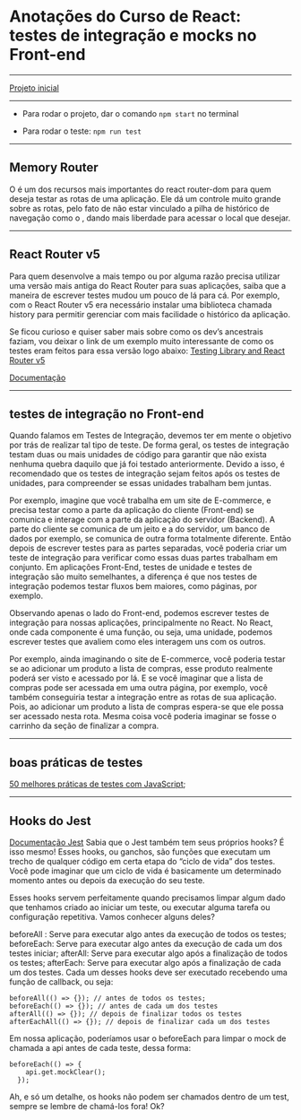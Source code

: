 # Anotações do Curso de React: testes de integração e mocks no Front-end

---

[Projeto inicial](https://github.com/alura-cursos/bytebank-v2/tree/df08aa8579bc6b9964dc1f7a08a22c64cafa983e)

---

- Para rodar o projeto, dar o comando ```npm start``` no terminal

- Para rodar o teste: ```npm run test```

---

## Memory Router
O <MemoryRouter/> é um dos recursos mais importantes do react router-dom para quem deseja testar as rotas de uma aplicação. Ele dá um controle muito grande sobre as rotas, pelo fato de não estar vinculado a pilha de histórico de navegação como o <BrowserRouter/>, dando mais liberdade para acessar o local que desejar.

---

## React Router v5
Para quem desenvolve a mais tempo ou por alguma razão precisa utilizar uma versão mais antiga do React Router para suas aplicações, saiba que a maneira de escrever testes mudou um pouco de lá para cá. Por exemplo, com o React Router v5 era necessário instalar uma biblioteca chamada history para permitir gerenciar com mais facilidade o histórico da aplicação.

Se ficou curioso e quiser saber mais sobre como os dev’s ancestrais faziam, vou deixar o link de um exemplo muito interessante de como os testes eram feitos para essa versão logo abaixo:
[Testing Library and React Router v5](https://testing-library.com/docs/example-react-router/#testing-library-and-react-router-v5)

[Documentação](https://github.com/remix-run/history#documentation)

---

## testes de integração no Front-end
Quando falamos em Testes de Integração, devemos ter em mente o objetivo por trás de realizar tal tipo de teste. De forma geral, os testes de integração testam duas ou mais unidades de código para garantir que não exista nenhuma quebra daquilo que já foi testado anteriormente. Devido a isso, é recomendado que os testes de integração sejam feitos após os testes de unidades, para compreender se essas unidades trabalham bem juntas.

Por exemplo, imagine que você trabalha em um site de E-commerce, e precisa testar como a parte da aplicação do cliente (Front-end) se comunica e interage com a parte da aplicação do servidor (Backend). A parte do cliente se comunica de um jeito e a do servidor, um banco de dados por exemplo, se comunica de outra forma totalmente diferente. Então depois de escrever testes para as partes separadas, você poderia criar um teste de integração para verificar como essas duas partes trabalham em conjunto. Em aplicações Front-End, testes de unidade e testes de integração são muito semelhantes, a diferença é que nos testes de integração podemos testar fluxos bem maiores, como páginas, por exemplo.

Observando apenas o lado do Front-end, podemos escrever testes de integração para nossas aplicações, principalmente no React. No React, onde cada componente é uma função, ou seja, uma unidade, podemos escrever testes que avaliem como eles interagem uns com os outros.

Por exemplo, ainda imaginando o site de E-commerce, você poderia testar se ao adicionar um produto a lista de compras, esse produto realmente poderá ser visto e acessado por lá. E se você imaginar que a lista de compras pode ser acessada em uma outra página, por exemplo, você também conseguiria testar a integração entre as rotas de sua aplicação. Pois, ao adicionar um produto a lista de compras espera-se que ele possa ser acessado nesta rota. Mesma coisa você poderia imaginar se fosse o carrinho da seção de finalizar a compra.

---

## boas práticas de testes
[50 melhores práticas de testes com JavaScript](https://github.com/goldbergyoni/javascript-testing-best-practices/blob/master/readme-pt-br.md);

---

## Hooks do Jest
[Documentação Jest](https://jestjs.io/docs/api#afterallfn-timeout)
Sabia que o Jest também tem seus próprios hooks? É isso mesmo! Esses hooks, ou ganchos, são funções que executam um trecho de qualquer código em certa etapa do “ciclo de vida” dos testes. Você pode imaginar que um ciclo de vida é basicamente um determinado momento antes ou depois da execução do seu teste.

Esses hooks servem perfeitamente quando precisamos limpar algum dado que tenhamos criado ao iniciar um teste, ou executar alguma tarefa ou configuração repetitiva. Vamos conhecer alguns deles?

beforeAll : Serve para executar algo antes da execução de todos os testes;
beforeEach: Serve para executar algo antes da execução de cada um dos testes iniciar;
afterAll: Serve para executar algo após a finalização de todos os testes;
afterEach: Serve para executar algo após a finalização de cada um dos testes.
Cada um desses hooks deve ser executado recebendo uma função de callback, ou seja:
```
beforeAll(() => {}); // antes de todos os testes;
beforeEach(() => {}); // antes de cada um dos testes
afterAll(() => {}); // depois de finalizar todos os testes
afterEachAll(() => {}); // depois de finalizar cada um dos testes
```

Em nossa aplicação, poderíamos usar o beforeEach para limpar o mock de chamada a api antes de cada teste, dessa forma:
```
beforeEach(() => {
    api.get.mockClear();
  });
```

Ah, e só um detalhe, os hooks não podem ser chamados dentro de um test, sempre se lembre de chamá-los fora! Ok?